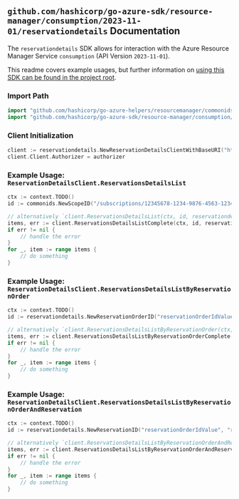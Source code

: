 
## `github.com/hashicorp/go-azure-sdk/resource-manager/consumption/2023-11-01/reservationdetails` Documentation

The `reservationdetails` SDK allows for interaction with the Azure Resource Manager Service `consumption` (API Version `2023-11-01`).

This readme covers example usages, but further information on [using this SDK can be found in the project root](https://github.com/hashicorp/go-azure-sdk/tree/main/docs).

### Import Path

```go
import "github.com/hashicorp/go-azure-helpers/resourcemanager/commonids"
import "github.com/hashicorp/go-azure-sdk/resource-manager/consumption/2023-11-01/reservationdetails"
```


### Client Initialization

```go
client := reservationdetails.NewReservationDetailsClientWithBaseURI("https://management.azure.com")
client.Client.Authorizer = authorizer
```


### Example Usage: `ReservationDetailsClient.ReservationsDetailsList`

```go
ctx := context.TODO()
id := commonids.NewScopeID("/subscriptions/12345678-1234-9876-4563-123456789012/resourceGroups/some-resource-group")

// alternatively `client.ReservationsDetailsList(ctx, id, reservationdetails.DefaultReservationsDetailsListOperationOptions())` can be used to do batched pagination
items, err := client.ReservationsDetailsListComplete(ctx, id, reservationdetails.DefaultReservationsDetailsListOperationOptions())
if err != nil {
	// handle the error
}
for _, item := range items {
	// do something
}
```


### Example Usage: `ReservationDetailsClient.ReservationsDetailsListByReservationOrder`

```go
ctx := context.TODO()
id := reservationdetails.NewReservationOrderID("reservationOrderIdValue")

// alternatively `client.ReservationsDetailsListByReservationOrder(ctx, id, reservationdetails.DefaultReservationsDetailsListByReservationOrderOperationOptions())` can be used to do batched pagination
items, err := client.ReservationsDetailsListByReservationOrderComplete(ctx, id, reservationdetails.DefaultReservationsDetailsListByReservationOrderOperationOptions())
if err != nil {
	// handle the error
}
for _, item := range items {
	// do something
}
```


### Example Usage: `ReservationDetailsClient.ReservationsDetailsListByReservationOrderAndReservation`

```go
ctx := context.TODO()
id := reservationdetails.NewReservationID("reservationOrderIdValue", "reservationIdValue")

// alternatively `client.ReservationsDetailsListByReservationOrderAndReservation(ctx, id, reservationdetails.DefaultReservationsDetailsListByReservationOrderAndReservationOperationOptions())` can be used to do batched pagination
items, err := client.ReservationsDetailsListByReservationOrderAndReservationComplete(ctx, id, reservationdetails.DefaultReservationsDetailsListByReservationOrderAndReservationOperationOptions())
if err != nil {
	// handle the error
}
for _, item := range items {
	// do something
}
```
